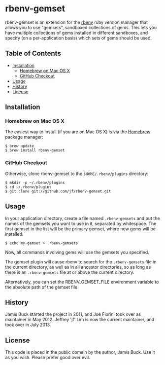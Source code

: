 # rbenv-gemset

rbenv-gemset is an extension for the [rbenv][rbenv] ruby version manager that
allows you to use "gemsets", sandboxed collections of gems. This lets you have
multiple collections of gems installed in different sandboxes, and specify (on
a per-application basis) which sets of gems should be used.


## Table of Contents

* [Installation](#installation)
  * [Homebrew on Mac OS X](#homebrew-on-mac-os-x)
  * [GitHub Checkout](#github-checkout)
* [Usage](#usage)
* [History](#history)
* [License](#license)



## Installation


### Homebrew on Mac OS X

The easiest way to install (if you are on Mac OS X) is via the [Homebrew][homebrew] package manager:

    $ brew update
    $ brew install rbenv-gemset

### GitHub Checkout

Otherwise, clone rbenv-gemset to the `$HOME/.rbenv/plugins` directory:

    $ mkdir -p ~/.rbenv/plugins
    $ cd ~/.rbenv/plugins
    $ git clone git://github.com/jf/rbenv-gemset.git



## Usage

In your application directory, create a file named `.rbenv-gemsets` and put the
names of the gemsets you want to use in it, separated by whitespace. The first
gemset in the list will be the primary gemset, where new gems will be
installed.

    $ echo my-gemset > .rbenv-gemsets

Now, all commands involving gems will use the gemsets you specified.

The gemset plugin will cause rbenv to search for the `.rbenv-gemsets` file in
the current directory, as well as in all ancestor directories, so as long
as there is an `.rbenv-gemsets` file at or above the current directory.

Alternatively, you can set the RBENV_GEMSET_FILE environment variable to the
absolute path of the gemset file.



## History



Jamis Buck started the project in 2011, and Joe Fiorini took over as maintainer in May 2012. Jeffrey 'jf' Lim is now the current maintainer, and took over in July 2013.



## License

This code is placed in the public domain by the author, Jamis Buck. Use it as
you wish. Please prefer good over evil.


[rbenv]: http://github.com/sstephenson/rbenv
[homebrew]: http://mxcl.github.com/homebrew/
